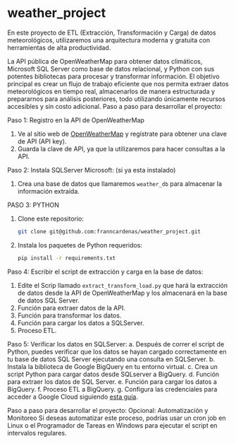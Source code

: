 # weather_project
En este proyecto de ETL (Extracción, Transformación y Carga) de datos meteorológicos, utilizaremos una arquitectura moderna y gratuita con herramientas de alta productividad.


La API pública de
OpenWeatherMap para obtener datos climáticos, Microsoft SQL
Server como base de datos relacional, y Python con sus potentes
bibliotecas para procesar y transformar información. El objetivo
principal es crear un flujo de trabajo eficiente que nos permita
extraer datos meteorológicos en tiempo real, almacenarlos de
manera estructurada y prepararnos para análisis posteriores, todo
utilizando únicamente recursos accesibles y sin costo adicional.
Paso a paso para desarrollar el proyecto:

Paso 1: Registro en la API de OpenWeatherMap

1. Ve al sitio web de [OpenWeatherMap](https://openweathermap.org/api) y
regístrate para obtener una clave de API (API key).
2. Guarda la clave de API, ya que la utilizaremos para hacer consultas a la API.


Paso 2: Instala SQLServer Microsoft:
(si ya esta instalado)
1. Crea una base de datos que llamaremos `weather_db` para almacenar la
información extraída.


PASO 3: PYTHON
1. Clone este repositorio:

   ```bash
   git clone git@github.com:franncardenas/weather_project.git
   ```

2. Instala los paquetes de Python requeridos:

   ```bash
   pip install -r requirements.txt
   ```

Paso 4: Escribir el script de extracción y carga en la
base de datos:
1. Edite el Scrip llamado `extract_transform_load.py` que hará
la extracción de datos desde la API de OpenWeatherMap y los almacenará
en la base de datos SQL Server.
2. Función para extraer datos de la API.
3. Función para transformar los datos.
4. Función para cargar los datos a SQLServer.
5. Proceso ETL.


Paso 5: Verificar los datos en SQLServer:
a. Después de correr el script de Python, puedes verificar que los datos se
hayan cargado correctamente en tu base de datos SQL Server ejecutando
una consulta en SQLServer.
b. Instala la biblioteca de Google BigQuery en tu entorno virtual.
c. Crea un script Python para cargar datos desde SQLserver a BigQuery.
d. Función para extraer los datos de SQL Server.
e. Función para cargar los datos a BigQuery.
f. Proceso ETL a BigQuery.
g. Configura las credenciales para acceder a Google Cloud siguiendo [esta
guía](https://cloud.google.com/docs/authentication/getting-started).

Paso a paso para desarrollar el proyecto:
Opcional: Automatización y Monitoreo
Si deseas automatizar este proceso, podrías usar un cron job en Linux
o el Programador de Tareas en Windows para ejecutar el script en
intervalos regulares.

